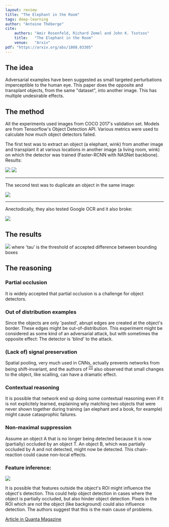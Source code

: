 ```yaml
---
layout: review
title: "The Elephant in the Room"
tags: deep-learning
author: "Antoine Théberge"
cite:
    authors: "Amir Rosenfeld, Richard Zemel and John K. Tsotsos"
    title:   "The Elephant in the Room"
    venue:   "Arxiv"
pdf: "https://arxiv.org/abs/1808.03305"
---
```


## The idea
Adversarial examples have been suggested as small targeted perturbations imperceptible to the human eye. This paper does the opposite and transplant objects, from the same "dataset", into another image. This has multiple undesirable effects.

## The method 
All the experiments used images from COCO 2017's validation set. Models are from Tensorflow's Object Detection API. Various metrics were used to calculate how much object detectors failed.

The first test was to extract an object (a elephant, wink) from another image and transplant it at various locations in another image (a living room, wink) on which the detector was trained (Faster-RCNN with NASNet backbone). Results:

![](/deep-learning/images/the_elephant_in_the_room/litteral-elephant.png)
![](/deep-learning/images/the_elephant_in_the_room/sandwich.png)

---

The second test was to duplicate an object in the same image:

![](/deep-learning/images/the_elephant_in_the_room/duplicates.png)

---

Anectodically, they also tested Google OCR and it also broke:

![](/deep-learning/images/the_elephant_in_the_room/google.png)

## The results
![](/deep-learning/images/the_elephant_in_the_room/table.png)
where 'tau' is the threshold of accepted difference between bounding boxes

## The reasoning
### Partial occlusion
It is widely accepted that partial occlusion is a challenge for object detectors.

### Out of distribution examples
Since the objects are only 'pasted', abrupt edges are created at the object's border. These edges might be out-of-distribution. This experiment might be considered as some kind of an adversarial attack, but with sometimes the opposite effect: The detector is 'blind' to the attack.

### (Lack of) signal preservation
Spatial pooling, very much used in CNNs, actually prevents networks from being shift-invariant, and the authors of <sup>[\[1\]](https://arxiv.org/abs/1805.12177)</sup> also observed that small changes to the object, like scalling, can have a dramatic effect.

### Contextual reasoning
It is possible that network end up doing some contextual reasoning even if it is not explicitely learned, explaining why matching two objects that were never shown together during training (an elephant and a book, for example) might cause catasprophic failures.

### Non-maximal suppression
Assume an object A that is no longer being detected because it is now (partially) occluded by an object T. An object B, which was partially occluded by A and not detected, might now be detected. This chain-reaction could cause non-local effects.

### Feature inference:
![](/deep-learning/images/the_elephant_in_the_room/cat.png)

It is possible that features outside the object's ROI might influence the object's detection. This could help object detection in cases where the object is partially occluded, but also hinder object detection. Pixels in the ROI which are not the object (like background) could also influence detection. The authors suggest that this is the main cause of problems.

[Article in Quanta Magazine](https://www.quantamagazine.org/machine-learning-confronts-the-elephant-in-the-room-20180920/)
